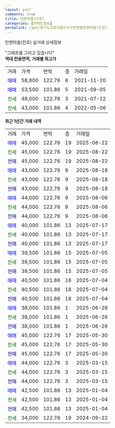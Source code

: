 ```yaml
---
layout: post
comments: true
title: 탄현마을(진로)
categories: [아파트정보]
permalink: /apt/경기도고양시일산서구탄현동탄현마을(진로)
---
```


탄현마을(진로) 실거래 상세정보

<script type="text/javascript">
  google.charts.load('current', {'packages':['line', 'corechart']});
  google.charts.setOnLoadCallback(drawChart);

  function drawChart() {
    var data = new google.visualization.DataTable();
    data.addColumn('date', '거래일');
    data.addColumn('number', "매매");
    data.addColumn('number', "전세");
    data.addColumn('number', "전매");

    data.addRows([[new Date(Date.parse("2025-08-22")), 45000, null, null], [new Date(Date.parse("2025-08-22")), null, 45000, null], [new Date(Date.parse("2025-08-22")), null, null, 45000], [new Date(Date.parse("2025-08-18")), 43000, null, null], [new Date(Date.parse("2025-08-18")), null, 43000, null], [new Date(Date.parse("2025-08-18")), null, null, 43000], [new Date(Date.parse("2025-08-06")), 44000, null, null], [new Date(Date.parse("2025-08-06")), null, 44000, null], [new Date(Date.parse("2025-08-06")), null, null, 44000], [new Date(Date.parse("2025-07-17")), 40000, null, null], [new Date(Date.parse("2025-07-17")), null, 40000, null], [new Date(Date.parse("2025-07-17")), null, null, 40000], [new Date(Date.parse("2025-07-05")), 39500, null, null], [new Date(Date.parse("2025-07-05")), null, 39500, null], [new Date(Date.parse("2025-07-05")), null, null, 39500], [new Date(Date.parse("2025-07-04")), 40500, null, null], [new Date(Date.parse("2025-07-04")), null, 40500, null], [new Date(Date.parse("2025-07-04")), null, null, 40500], [new Date(Date.parse("2025-06-26")), 38000, null, null], [new Date(Date.parse("2025-06-26")), null, 38000, null], [new Date(Date.parse("2025-06-26")), null, null, 38000], [new Date(Date.parse("2025-05-30")), 45000, null, null], [new Date(Date.parse("2025-05-30")), null, 45000, null], [new Date(Date.parse("2025-05-30")), null, null, 45000], [new Date(Date.parse("2025-03-15")), 44000, null, null], [new Date(Date.parse("2025-03-15")), null, 44000, null], [new Date(Date.parse("2025-03-15")), null, null, 44000], [new Date(Date.parse("2025-01-04")), 42500, null, null], [new Date(Date.parse("2025-01-04")), null, 42500, null], [new Date(Date.parse("2025-01-04")), null, null, 42500], [new Date(Date.parse("2024-09-22")), null, 34000, null]]);

    var options = {
      hAxis: {
        format: 'yyyy/MM/dd'
      },    
      lineWidth: 0,
      pointsVisible: true,    
      title: '최근 1년간 유형별 실거래가 분포',
      legend: { position: 'bottom' }
    };

    var formatter = new google.visualization.NumberFormat({pattern:'###,###'} );
    formatter.format(data, 1);
    formatter.format(data, 2);
    
    setTimeout(function() {
        var chart = new google.visualization.LineChart(document.getElementById('columnchart_material'));
        chart.draw(data, (options));
        document.getElementById('loading').style.display = 'none';
    }, 200);
  }
</script>


<div id="loading" style="z-index:20; display: block; margin-left: 0px">"그래프를 그리고 있습니다"</div>
<div id="columnchart_material" style="width: 95%; margin-left: 0px; display: block"></div>
<!-- contents start -->
<b>역대 전용면적, 거래별 최고가</b>
<table class="sortable">
    <tr>
      <td>거래</td>
      <td>가격</td>
      <td>면적</td>
      <td>층</td>
      <td>거래일</td>
    </tr>
        <tr>
          <td><a style="color: blue">매매</a></td>
          <td>58,800</td>
          <td>122.76</td>
          <td>6</td>
          <td>2021-11-20</td>
        </tr>            <tr>
          <td><a style="color: blue">매매</a></td>
          <td>53,500</td>
          <td>101.86</td>
          <td>5</td>
          <td>2021-09-05</td>
        </tr>        
        <tr>
              <td><a style="color: darkgreen">전세</a></td>
              <td>48,000</td>
              <td>122.76</td>
              <td>3</td>
              <td>2021-07-12</td>
            </tr>            <tr>
              <td><a style="color: darkgreen">전세</a></td>
              <td>43,000</td>
              <td>101.86</td>
              <td>4</td>
              <td>2022-05-06</td>
            </tr>        
    
</table>

<b>최근 1년간 거래 내역</b>

<table class="sortable">
    <tr>
      <td>거래</td>
      <td>가격</td>
      <td>면적</td>
      <td>층</td>
      <td>거래일</td>
    </tr>
    <tr>
      <td><a style="color: blue">매매</a></td>
      <td>45,000</td>
      <td>122.76</td>
      <td>19</td>
      <td>2025-08-22</td>
    </tr>          <tr>
      <td><a style="color: darkgreen">전세</a></td>
      <td>45,000</td>
      <td>122.76</td>
      <td>19</td>
      <td>2025-08-22</td>
    </tr>          <tr>
      <td><a style="color: darkblue">전매</a></td>
      <td>45,000</td>
      <td>122.76</td>
      <td>19</td>
      <td>2025-08-22</td>
    </tr>          <tr>
      <td><a style="color: blue">매매</a></td>
      <td>43,000</td>
      <td>122.76</td>
      <td>9</td>
      <td>2025-08-18</td>
    </tr>          <tr>
      <td><a style="color: darkgreen">전세</a></td>
      <td>43,000</td>
      <td>122.76</td>
      <td>9</td>
      <td>2025-08-18</td>
    </tr>          <tr>
      <td><a style="color: darkblue">전매</a></td>
      <td>43,000</td>
      <td>122.76</td>
      <td>9</td>
      <td>2025-08-18</td>
    </tr>          <tr>
      <td><a style="color: blue">매매</a></td>
      <td>44,000</td>
      <td>122.76</td>
      <td>9</td>
      <td>2025-08-06</td>
    </tr>          <tr>
      <td><a style="color: darkgreen">전세</a></td>
      <td>44,000</td>
      <td>122.76</td>
      <td>9</td>
      <td>2025-08-06</td>
    </tr>          <tr>
      <td><a style="color: darkblue">전매</a></td>
      <td>44,000</td>
      <td>122.76</td>
      <td>9</td>
      <td>2025-08-06</td>
    </tr>          <tr>
      <td><a style="color: blue">매매</a></td>
      <td>40,000</td>
      <td>101.86</td>
      <td>13</td>
      <td>2025-07-17</td>
    </tr>          <tr>
      <td><a style="color: darkgreen">전세</a></td>
      <td>40,000</td>
      <td>101.86</td>
      <td>13</td>
      <td>2025-07-17</td>
    </tr>          <tr>
      <td><a style="color: darkblue">전매</a></td>
      <td>40,000</td>
      <td>101.86</td>
      <td>13</td>
      <td>2025-07-17</td>
    </tr>          <tr>
      <td><a style="color: blue">매매</a></td>
      <td>39,500</td>
      <td>101.86</td>
      <td>15</td>
      <td>2025-07-05</td>
    </tr>          <tr>
      <td><a style="color: darkgreen">전세</a></td>
      <td>39,500</td>
      <td>101.86</td>
      <td>15</td>
      <td>2025-07-05</td>
    </tr>          <tr>
      <td><a style="color: darkblue">전매</a></td>
      <td>39,500</td>
      <td>101.86</td>
      <td>15</td>
      <td>2025-07-05</td>
    </tr>          <tr>
      <td><a style="color: blue">매매</a></td>
      <td>40,500</td>
      <td>101.86</td>
      <td>18</td>
      <td>2025-07-04</td>
    </tr>          <tr>
      <td><a style="color: darkgreen">전세</a></td>
      <td>40,500</td>
      <td>101.86</td>
      <td>18</td>
      <td>2025-07-04</td>
    </tr>          <tr>
      <td><a style="color: darkblue">전매</a></td>
      <td>40,500</td>
      <td>101.86</td>
      <td>18</td>
      <td>2025-07-04</td>
    </tr>          <tr>
      <td><a style="color: blue">매매</a></td>
      <td>38,000</td>
      <td>101.86</td>
      <td>1</td>
      <td>2025-06-26</td>
    </tr>          <tr>
      <td><a style="color: darkgreen">전세</a></td>
      <td>38,000</td>
      <td>101.86</td>
      <td>1</td>
      <td>2025-06-26</td>
    </tr>          <tr>
      <td><a style="color: darkblue">전매</a></td>
      <td>38,000</td>
      <td>101.86</td>
      <td>1</td>
      <td>2025-06-26</td>
    </tr>          <tr>
      <td><a style="color: blue">매매</a></td>
      <td>45,000</td>
      <td>122.76</td>
      <td>17</td>
      <td>2025-05-30</td>
    </tr>          <tr>
      <td><a style="color: darkgreen">전세</a></td>
      <td>45,000</td>
      <td>122.76</td>
      <td>17</td>
      <td>2025-05-30</td>
    </tr>          <tr>
      <td><a style="color: darkblue">전매</a></td>
      <td>45,000</td>
      <td>122.76</td>
      <td>17</td>
      <td>2025-05-30</td>
    </tr>          <tr>
      <td><a style="color: blue">매매</a></td>
      <td>44,000</td>
      <td>122.76</td>
      <td>3</td>
      <td>2025-03-15</td>
    </tr>          <tr>
      <td><a style="color: darkgreen">전세</a></td>
      <td>44,000</td>
      <td>122.76</td>
      <td>3</td>
      <td>2025-03-15</td>
    </tr>          <tr>
      <td><a style="color: darkblue">전매</a></td>
      <td>44,000</td>
      <td>122.76</td>
      <td>3</td>
      <td>2025-03-15</td>
    </tr>          <tr>
      <td><a style="color: blue">매매</a></td>
      <td>42,500</td>
      <td>101.86</td>
      <td>13</td>
      <td>2025-01-04</td>
    </tr>          <tr>
      <td><a style="color: darkgreen">전세</a></td>
      <td>42,500</td>
      <td>101.86</td>
      <td>13</td>
      <td>2025-01-04</td>
    </tr>          <tr>
      <td><a style="color: darkblue">전매</a></td>
      <td>42,500</td>
      <td>101.86</td>
      <td>13</td>
      <td>2025-01-04</td>
    </tr>          <tr>
      <td><a style="color: darkgreen">전세</a></td>
      <td>34,000</td>
      <td>122.76</td>
      <td>19</td>
      <td>2024-09-22</td>
    </tr>      </table>
<!-- contents end -->    

